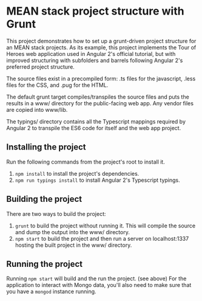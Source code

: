 # MEAN stack project structure with Grunt

This project demonstrates how to set up a grunt-driven project structure for
an MEAN stack projects. As its example, this project implements the Tour of Heroes
web application used in Angular 2's official tutorial, but with improved
structuring with subfolders and barrels following Angular 2's preferred
project structure.

The source files exist in a precompiled form: .ts files
for the javascript, .less files for the CSS, and .pug for the HTML.

The default grunt target compiles/transpiles the source files and puts the
results in a www/ directory for the public-facing web app. Any vendor files
are copied into www/lib.

The typings/ directory contains all the Typescript mappings required by
Angular 2 to transpile the ES6 code for itself and the web app project.

## Installing the project

Run the following commands from the project's root to install it.

1. ```npm install``` to install the project's dependencies.
2. ```npm run typings install``` to install Angular 2's Typescript typings.

## Building the project

There are two ways to build the project:

1. ```grunt``` to build the project without running it. This will compile the source and dump the output into the www/ directory.
2. ```npm start``` to build the project and then run a server on localhost:1337 hosting the built project in the www/ directory.

## Running the project

Running ```npm start``` will build and the run the project. (see above)
For the application to interact with Mongo data, you'll also need to make sure
that you have a ```mongod``` instance running.

